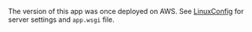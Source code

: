 The version of this app was once deployed on AWS. See [LinuxConfig](https://github.com/ViviLearns2Code/LinuxConfig) for server settings and `app.wsgi` file.
